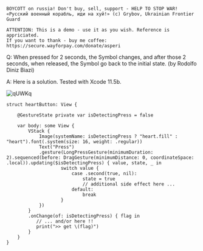 ```
BOYCOTT on russia! Don't buy, sell, support - HELP TO STOP WAR!
«Русский военный корабль, иди на хуй!» (c) Grybov, Ukrainian Frontier Guard

ATTENTION: This is a demo - use it as you wish. Reference is appriciated.
If you want to thank - buy me coffee: https://secure.wayforpay.com/donate/asperi
```

Q: When pressed for 2 seconds, the Symbol changes, and after those 2 seconds, when released, the Symbol go back to the initial state. (by Rodolfo Diniz Biazi)

A: Here is a solution. Tested with Xcode 11.5b.

![qUWKq](https://user-images.githubusercontent.com/62171579/176169398-e9ecfda6-3991-4b90-8ec3-b7809ab0f3bf.gif)

```
struct heartButton: View {

    @GestureState private var isDetectingPress = false

    var body: some View {
        VStack {
            Image(systemName: isDetectingPress ? "heart.fill" : "heart").font(.system(size: 16, weight: .regular))
            Text("Press")
            .gesture(LongPressGesture(minimumDuration: 2).sequenced(before: DragGesture(minimumDistance: 0, coordinateSpace: .local)).updating($isDetectingPress) { value, state, _ in
                    switch value {
                        case .second(true, nil):
                            state = true
                            // additional side effect here ...
                        default:
                            break
                    }
            })
        }
        .onChange(of: isDetectingPress) { flag in
           // ... and/or here !!
           print(">> get \(flag)")
        }
    }
}
```
